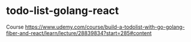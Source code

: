 # todo-list-golang-react

Course https://www.udemy.com/course/build-a-todolist-with-go-golang-fiber-and-react/learn/lecture/28839834?start=285#content

